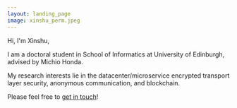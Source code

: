 ```yaml
---
layout: landing_page
image: xinshu_perm.jpeg
---
```

<!-- ![Test Image](/xinshu_perm.jpeg) -->

Hi, I'm Xinshu,

I am a doctoral student in School of Informatics at University of Edinburgh, advised by Michio Honda.

My research interests lie in the datacenter/microservice encrypted transport layer security, anonymous communication, and blockchain. 

Please feel free to [get in touch](mailto:maxinshusu@gmail.com)!
